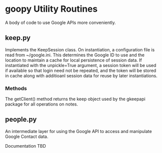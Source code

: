 # goopy Utility Routines
A body of code to use Google APIs more conveniently.
## keep.py
Implements the KeepSession class. On instantiation, a configuration file is read from ~/google.ini.  This determines the Google ID to use and the location to maintain a cache for local persistence of session data.  If instantiated with the unpickle=True argument, a session token will be used if available so that login need not be repeated, and the token will be stored in cache along with additioanl session data for reuse by later instantiations.

### Methods
The getClient() method returns the keep object used by the gkeepapi package for all operations on notes.
## people.py
An intermediate layer for using the Google API to access and manipulate Google Contact data.

Documentation TBD
